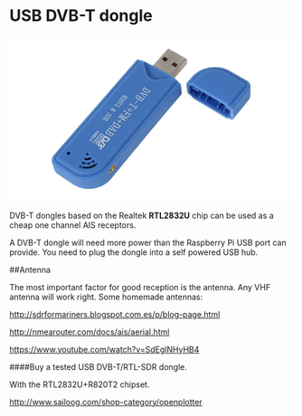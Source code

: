 # USB DVB-T dongle

![](sdr.png)

DVB-T dongles based on the Realtek **RTL2832U** chip can be used as a cheap one channel AIS receptors.

A DVB-T dongle will need more power than the Raspberry Pi USB port can provide. You need to plug the dongle into a self powered USB hub.

##Antenna

The most important factor for good reception is the antenna. Any VHF antenna will work right. Some homemade antennas:

http://sdrformariners.blogspot.com.es/p/blog-page.html

http://nmearouter.com/docs/ais/aerial.html

https://www.youtube.com/watch?v=SdEglNHyHB4

####Buy a tested USB DVB-T/RTL-SDR dongle.

With the RTL2832U+R820T2 chipset.

http://www.sailoog.com/shop-category/openplotter